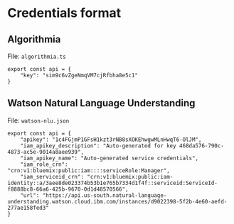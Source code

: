 # Credentials format

## Algorithmia

File: `algorithmia.ts`

```
export const api = {
    "key": "sim9c6vZgeNmqVM7cjRfbha8e5c1"
}
```

## Watson Natural Language Understanding

File: `watson-nlu.json`

```
export const api = {
    "apikey": "1c4FGjmP1GFsH1kzt3rNB8sXOKEhwgwMLnHwqT6-OlJM",
    "iam_apikey_description": "Auto-generated for key 468da576-790c-4873-ac5e-9014a8aee939",
    "iam_apikey_name": "Auto-generated service credentials",
    "iam_role_crn": "crn:v1:bluemix:public:iam::::serviceRole:Manager",
    "iam_serviceid_crn": "crn:v1:bluemix:public:iam-identity::a/3aee8de023374b53b1e765b7334d1f4f::serviceid:ServiceId-f8888bc8-66a6-425b-9670-0d1d48570566",
    "url": "https://api.us-south.natural-language-understanding.watson.cloud.ibm.com/instances/d9022398-5f2b-4e60-aefd-277ae158fed3"
}
```